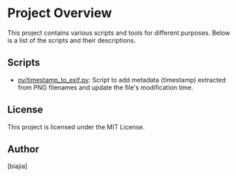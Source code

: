 # Project Overview

This project contains various scripts and tools for different purposes. Below is a list of the scripts and their descriptions.

## Scripts

- [py/timestamp_to_exif.py](docs/timestamp_to_exif.md): Script to add metadata (timestamp) extracted from PNG filenames and update the file's modification time.

## License

This project is licensed under the MIT License.

## Author

[biajia]
